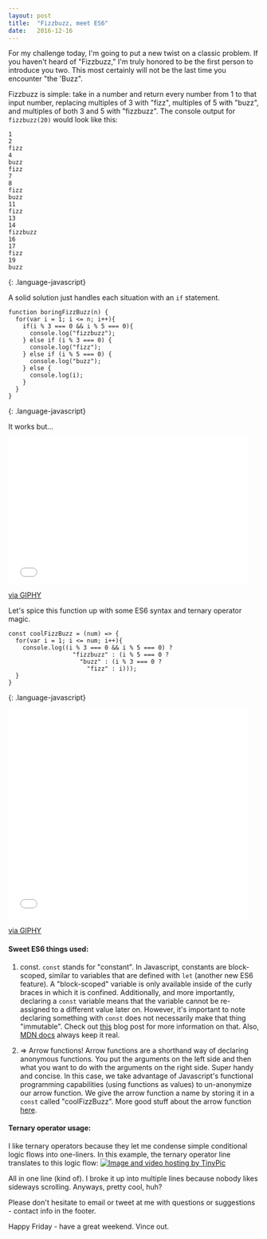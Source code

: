 ```yaml
---
layout: post
title:  "Fizzbuzz, meet ES6"
date:   2016-12-16
---
```


For my challenge today, I'm going to put a new twist on a classic problem. If you haven't heard of "Fizzbuzz," I'm truly honored to be the first person to introduce you two. This most certainly will not be the last time you encounter "the 'Buzz".

Fizzbuzz is simple: take in a number and return every number from 1 to that input number, replacing multiples of 3 with "fizz", multiples of 5 with "buzz", and multiples of both 3 and 5 with "fizzbuzz". The console output for `fizzbuzz(20)` would look like this:
```
1
2
fizz
4
buzz
fizz
7
8
fizz
buzz
11
fizz
13
14
fizzbuzz
16
17
fizz
19
buzz
```
{: .language-javascript}

A solid solution just handles each situation with an `if` statement.

```
function boringFizzBuzz(n) {
  for(var i = 1; i <= n; i++){
    if(i % 3 === 0 && i % 5 === 0){
      console.log("fizzbuzz");
    } else if (i % 3 === 0) {
      console.log("fizz");
    } else if (i % 5 === 0) {
      console.log("buzz");
    } else {
      console.log(i);
    }
  }
}
```
{: .language-javascript}

It works but...
<iframe src="//giphy.com/embed/xTiTndCIut7o7OpEL6" width="480" height="292" frameBorder="0" class="giphy-embed" allowFullScreen></iframe><p><a href="http://giphy.com/gifs/mashable-xTiTndCIut7o7OpEL6">via GIPHY</a></p>

Let's spice this function up with some ES6 syntax and ternary operator magic.

```
const coolFizzBuzz = (num) => {
  for(var i = 1; i <= num; i++){
    console.log((i % 3 === 0 && i % 5 === 0) ?
                  "fizzbuzz" : (i % 5 === 0 ?
                    "buzz" : (i % 3 === 0 ?
                      "fizz" : i)));
  }
}
```
{: .language-javascript}

<iframe src="//giphy.com/embed/6FymBmqKeBrl6" width="480" height="421" frameBorder="0" class="giphy-embed" allowFullScreen></iframe><p><a href="http://giphy.com/gifs/jaw-drop-oooooh-6FymBmqKeBrl6">via GIPHY</a></p>

#### Sweet ES6 things used:

1) const.
  `const` stands for "constant". In Javascript, constants are block-scoped, similar to variables that are defined with `let` (another new ES6 feature). A "block-scoped" variable is only available inside of the curly braces in which it is confined. Additionally, and more importantly, declaring a `const` variable means that the variable cannot be re-assigned to a different value later on. However, it's important to note declaring something with `const` does not necessarily make that thing "immutable". Check out [this](https://jack.ofspades.com/es6-const-not-immutable/) blog post for more information on that. Also, [MDN docs](https://developer.mozilla.org/en-US/docs/Web/JavaScript/Reference/Statements/const) always keep it real.

2) =>
  Arrow functions! Arrow functions are a shorthand way of declaring anonymous functions. You put the arguments on the left side and then what you want to do with the arguments on the right side. Super handy and concise. In this case, we take advantage of Javascript's functional programming capabilities (using functions as values) to un-anonymize our arrow function. We give the arrow function a name by storing it in a `const` called "coolFizzBuzz". More good stuff about the arrow function [here](https://developer.mozilla.org/en-US/docs/Web/JavaScript/Reference/Functions/Arrow_functions).

#### Ternary operator usage:
  I like ternary operators because they let me condense simple conditional logic flows into one-liners.
  In this example, the ternary operator line translates to this logic flow:
  <a href="http://tinypic.com?ref=9la3hx" target="_blank"><img src="http://i63.tinypic.com/9la3hx.jpg" border="0" alt="Image and video hosting by TinyPic"></a>

All in one line (kind of). I broke it up into multiple lines because nobody likes sideways scrolling. Anyways, pretty cool, huh?

Please don't hesitate to email or tweet at me with questions or suggestions - contact info in the footer.

Happy Friday - have a great weekend. Vince out.
